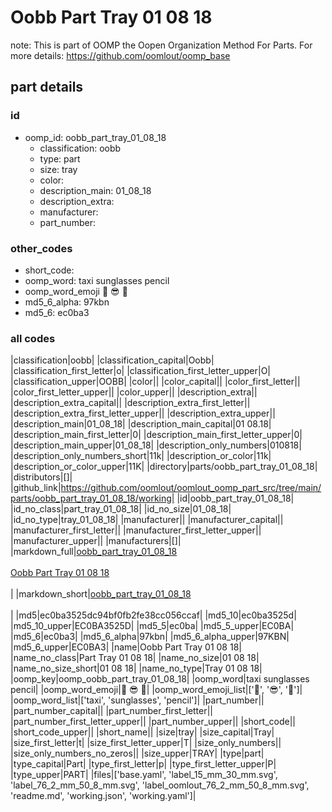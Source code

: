 # Oobb Part Tray 01 08 18  

note: This is part of OOMP the Oopen Organization Method For Parts. For more details: https://github.com/oomlout/oomp_base

##  part details





### id
* oomp_id: oobb_part_tray_01_08_18
  * classification: oobb
  * type: part
  * size: tray
  * color: 
  * description_main: 01_08_18
  * description_extra: 
  * manufacturer: 
  * part_number: 

### other_codes
* short_code: 
* oomp_word: taxi sunglasses pencil
* oomp_word_emoji :taxi: :sunglasses: :pencil:
* md5_6_alpha: 97kbn
* md5_6: ec0ba3

### all codes 
|classification|oobb|
|classification_capital|Oobb|
|classification_first_letter|o|
|classification_first_letter_upper|O|
|classification_upper|OOBB|
|color||
|color_capital||
|color_first_letter||
|color_first_letter_upper||
|color_upper||
|description_extra||
|description_extra_capital||
|description_extra_first_letter||
|description_extra_first_letter_upper||
|description_extra_upper||
|description_main|01_08_18|
|description_main_capital|01 08.18|
|description_main_first_letter|0|
|description_main_first_letter_upper|0|
|description_main_upper|01_08_18|
|description_only_numbers|010818|
|description_only_numbers_short|11k|
|description_or_color|11k|
|description_or_color_upper|11K|
|directory|parts/oobb_part_tray_01_08_18|
|distributors|[]|
|github_link|https://github.com/oomlout/oomlout_oomp_part_src/tree/main/parts/oobb_part_tray_01_08_18/working|
|id|oobb_part_tray_01_08_18|
|id_no_class|part_tray_01_08_18|
|id_no_size|01_08_18|
|id_no_type|tray_01_08_18|
|manufacturer||
|manufacturer_capital||
|manufacturer_first_letter||
|manufacturer_first_letter_upper||
|manufacturer_upper||
|manufacturers|[]|
|markdown_full|[oobb_part_tray_01_08_18](https://github.com/oomlout/oomlout_oomp_part_src/tree/main/parts/oobb_part_tray_01_08_18/working)<br>[](https://github.com/oomlout/oomlout_oomp_part_src/tree/main/parts/oobb_part_tray_01_08_18/working)<br>[Oobb Part Tray 01 08 18](https://github.com/oomlout/oomlout_oomp_part_src/tree/main/parts/oobb_part_tray_01_08_18/working)<br><br>|
|markdown_short|[oobb_part_tray_01_08_18](https://github.com/oomlout/oomlout_oomp_part_src/tree/main/parts/oobb_part_tray_01_08_18/working)<br><br>|
|md5|ec0ba3525dc94bf0fb2fe38cc056ccaf|
|md5_10|ec0ba3525d|
|md5_10_upper|EC0BA3525D|
|md5_5|ec0ba|
|md5_5_upper|EC0BA|
|md5_6|ec0ba3|
|md5_6_alpha|97kbn|
|md5_6_alpha_upper|97KBN|
|md5_6_upper|EC0BA3|
|name|Oobb Part Tray 01 08 18|
|name_no_class|Part Tray 01 08 18|
|name_no_size|01 08 18|
|name_no_size_short|01 08 18|
|name_no_type|Tray 01 08 18|
|oomp_key|oomp_oobb_part_tray_01_08_18|
|oomp_word|taxi sunglasses pencil|
|oomp_word_emoji|:taxi: :sunglasses: :pencil:|
|oomp_word_emoji_list|[':taxi:', ':sunglasses:', ':pencil:']|
|oomp_word_list|['taxi', 'sunglasses', 'pencil']|
|part_number||
|part_number_capital||
|part_number_first_letter||
|part_number_first_letter_upper||
|part_number_upper||
|short_code||
|short_code_upper||
|short_name||
|size|tray|
|size_capital|Tray|
|size_first_letter|t|
|size_first_letter_upper|T|
|size_only_numbers||
|size_only_numbers_no_zeros||
|size_upper|TRAY|
|type|part|
|type_capital|Part|
|type_first_letter|p|
|type_first_letter_upper|P|
|type_upper|PART|
|files|['base.yaml', 'label_15_mm_30_mm.svg', 'label_76_2_mm_50_8_mm.svg', 'label_oomlout_76_2_mm_50_8_mm.svg', 'readme.md', 'working.json', 'working.yaml']|
